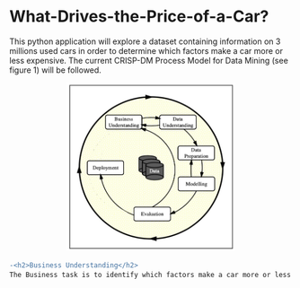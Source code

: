 # What-Drives-the-Price-of-a-Car?
This python application will explore a dataset containing information on 3 millions used cars in order to determine which factors make a car more or less expensive. The current CRISP-DM Process Model for Data Mining (see figure 1) will be followed.

<p align="center">
<img src="images/Figure1_CRISP_DM_Model.jpeg" width="300px" height="300px">
</p>



```diff
-<h2>Business Understanding</h2>
The Business task is to identify which factors make a car more or less expensive by designing a python application in jupyter notebook. This application will allow not only dealer tagging a price for a particular car that will be on the market, but also potential buyer to negociate a fair price for any particular car she/he/they is/are interested in.
```
